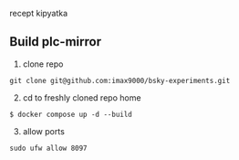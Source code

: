 recept kipyatka

## Build plc-mirror

1. clone repo

`git clone git@github.com:imax9000/bsky-experiments.git`

2. cd to freshly cloned repo home

`$ docker compose up -d --build`

3. allow ports

`sudo ufw allow 8097`